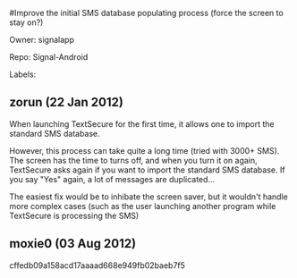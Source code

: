 #Improve the initial SMS database populating process (force the screen to stay on?)

Owner: signalapp

Repo: Signal-Android

Labels: 

## zorun (22 Jan 2012)

When launching TextSecure for the first time, it allows one to import the standard SMS database.

However, this process can take quite a long time (tried with 3000+ SMS). The screen has the time to turns off, and when you turn it on again, TextSecure asks again if you want to import the standard SMS database. If you say "Yes" again, a lot of messages are duplicated…

The easiest fix would be to inhibate the screen saver, but it wouldn't handle more complex cases (such as the user launching another program while TextSecure is processing the SMS)


## moxie0 (03 Aug 2012)

cffedb09a158acd17aaaad668e949fb02baeb7f5


